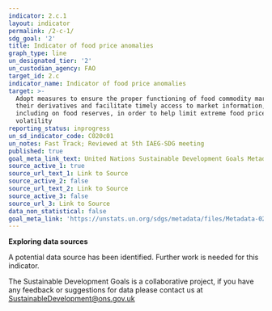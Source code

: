 ```yaml
---
indicator: 2.c.1
layout: indicator
permalink: /2-c-1/
sdg_goal: '2'
title: Indicator of food price anomalies
graph_type: line
un_designated_tier: '2'
un_custodian_agency: FAO
target_id: 2.c
indicator_name: Indicator of food price anomalies
target: >-
  Adopt measures to ensure the proper functioning of food commodity markets and
  their derivatives and facilitate timely access to market information,
  including on food reserves, in order to help limit extreme food price
  volatility
reporting_status: inprogress
un_sd_indicator_code: C020c01
un_notes: Fast Track; Reviewed at 5th IAEG-SDG meeting
published: true
goal_meta_link_text: United Nations Sustainable Development Goals Metadata (pdf 232kB)
source_active_1: true
source_url_text_1: Link to Source
source_active_2: false
source_url_text_2: Link to Source
source_active_3: false
source_url_3: Link to Source
data_non_statistical: false
goal_meta_link: 'https://unstats.un.org/sdgs/metadata/files/Metadata-02-0C-01.pdf'
---
```

**Exploring data sources**                     

A potential data source has been identified. Further work is needed for this indicator.

The Sustainable Development Goals is a collaborative project, if you have any feedback or suggestions for data please contact us at <SustainableDevelopment@ons.gov.uk>

